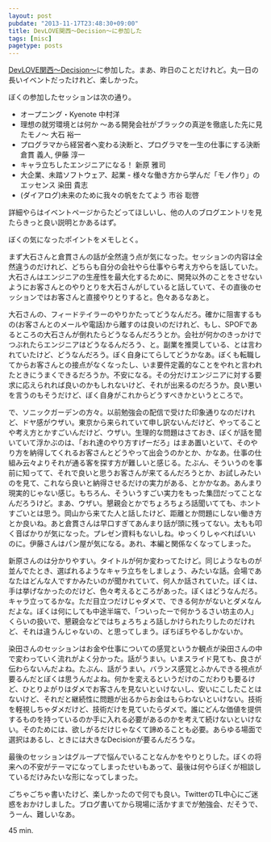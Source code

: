 ```yaml
---
layout: post
pubdate: "2013-11-17T23:48:30+09:00"
title: DevLOVE関西〜Decision〜に参加した
tags: [misc]
pagetype: posts
---
```

[DevLOVE関西〜Decision〜](http://devlove-kansai.doorkeeper.jp/events/5759)に参加した。まあ、昨日のことだけれど。丸一日の長いイベントだったけれど、楽しかった。

ぼくの参加したセッションは次の通り。

- オープニング・Kyenote 中村洋
- 理想の就労環境とは何か 〜ある開発会社がブラックの真逆を徹底した先に見たモノ〜 大石 裕一
- プログラマから経営者へ変わる決断と、プログラマを一生の仕事にする決断 倉貫 義人, 伊藤 淳一
- キャラ立ちしたエンジニアになる！ 新原 雅司
- 大企業、未踏ソフトウェア、起業 - 様々な働き方から学んだ「モノ作り」のエッセンス 染田 貴志
- (ダイアログ)未来のために我々の帆をたてよう 市谷 聡啓

詳細やらはイベントページからたどってほしいし、他の人のブログエントリを見たらきっと良い説明とかあるはず。

ぼくの気になったポイントをメモしとく。

まず大石さんと倉貫さんの話が全然違う点が気になった。セッションの内容は全然違うのだけれど、どちらも自分の会社やら仕事やら考え方やらを話していた。大石さんはエンジニアの生産性を最大化するために、開発以外のことをさせないようにお客さんとのやりとりを大石さんがしていると話していて、その直後のセッションではお客さんと直接やりとりすると。色々あるなあと。

大石さんの、フィードテイラーのやりかたってどうなんだろ。確かに阻害するもの(お客さんとのメールや電話)から離すのは良いのだけれど、もし、SPOFであるところの大石さんが倒れたらどうなるんだろうとか。会社が何かのきっかけでつぶれたらエンジニアはどうなるんだろう、と。副業を推奨している、とは言われていたけど、どうなんだろう。ぼく自身にてらしてどうかなあ。ぼくも転職してからお客さんとの接点がなくなったし、いま要件定義的なことをやれと言われたときにうまくできるだろうか。不安になる。その分だけエンジニアに対する要求に応えられれば良いのかもしれないけど、それが出来るのだろうか。良い悪いを言うのもそうだけど、ぼく自身がこれからどうすべきかというところで。

で、ソニックガーデンの方々。以前勉強会の配信で受けた印象通りなのだけれど、ドヤ感がウザい。東京から来られていて申し訳ないんだけど、やってることや考え方とかすごいんだけど、ウザい。生理的な問題はさておき、ぼくが話を聞いていて浮かぶのは、「おれ達のやり方すげーだろ」はまあ置いといて、そのやり方を納得してくれるお客さんとどうやって出会うのかとか、かなあ。仕事の仕組み云々よりそれが通る客を探す方が難しいと感じる。たぶん、そういうのを事前に知ってて、それで良いと思うお客さんが来てるんだろうとか、お試しみたいのを見て、これなら良いと納得させるだけの実力がある、とかかなあ。あんまり現実的じゃない感じ。もちろん、そういうすごい実力をもった集団だってことなんだろうけど。まあ、ウザい。懇親会とかでちょろちょろ話聞いてても、ホントすごいとは思う。岡山から来てた人と話したけど、距離とか問題にしない働き方とか良いね。あと倉貫さんは早口すぎてあんまり話が頭に残ってない。太もも叩く音ばかりが気になった。プレゼン資料もないしね。ゆっくりしゃべればいいのに。伊藤さんはパン屋が気になる。あれ、本編と関係なくなってしまった。

新原さんのは分かりやすい。タイトルが何か変わってたけど。同じようなものが並んでたとき、選ばれるようなキャラ立ちをしましょう、みたいな話。会場であなたはどんな人ですかみたいのが聞かれていて、何人か話されていた。ぼくは、手は挙げなかったのだけど、色々考えるところがあった。ぼくはどうなんだろ。キャラ立ってるかな。ただ目立つだけじゃダメで、できる何かがないとダメなんだよな。ぼくは何にしても中途半端で、「ついったーで何かうるさい坊主の人」くらいの扱いで、懇親会などではちょろちょろ話しかけられたりしたのだけれど、それは違うんじゃないの、と思ってしまう。ぼちぼちやるしかないか。

染田さんのセッションはお金や仕事についての感覚というか観点が染田さんの中で変わっていく流れがよく分かった。話がうまい。いまスライド見ても、良さが伝わらないんだよね。たぶん、話がうまい。バランス感覚とふかんできる視点が要るんだとぼくは思うんだよね。何かを変えるというだけのこだわりも要るけど、ひとりよがりはダメでお客さんを見ないといけないし、安いにこしたことはないけど、それだと継続性に問題が出るからお金はもらわないといけない。技術を軽視しちゃダメだけど、技術だけを見ていたらダメで。誰にどんな価値を提供するものを持っているのか手に入れる必要があるのかを考えて続けないといけない。そのためには、欲しがるだけじゃなくて諦めることも必要。あらゆる場面で選択はあるし、ときには大きなDecisionが要るんだろうな。

最後のセッションはグループで悩んでいることなんかをやりとりした。ぼくの将来への不安がテーマになってしまったせいもあって、最後は何やらぼくが相談しているだけみたいな形になってしまった。

ごちゃごちゃ書いたけど、楽しかったので何でも良い。TwitterのTL中心にご迷惑をおかけしました。ブログ書いてから現場に活かすまでが勉強会、だそうで、うーん、難しいなあ。

45 min.
